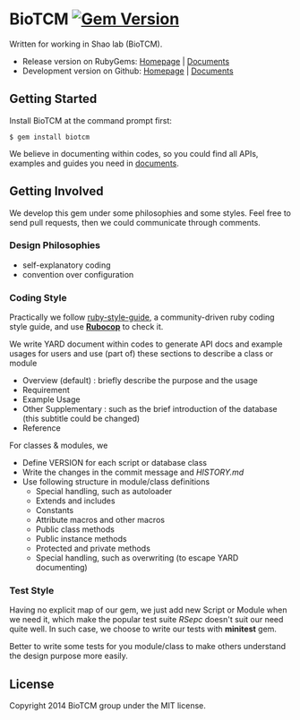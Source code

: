 # BioTCM [![Gem Version](https://badge.fury.io/rb/biotcm.svg)](http://badge.fury.io/rb/biotcm)

Written for working in Shao lab (BioTCM).

* Release version on RubyGems:
	[Homepage](http://rubygems.org/gems/biotcm) | [Documents](http://rubydoc.info/gems/biotcm/frames)
* Development version on Github:
	[Homepage](http://biotcm.github.io/biotcm) | [Documents](http://biotcm.github.io/biotcm/doc/frames.html)


## Getting Started

Install BioTCM at the command prompt first:

	$ gem install biotcm

We believe in documenting within codes, so you could find all APIs, examples and guides you need in [documents](http://biotcm.github.io/biotcm/doc/frames.html).


## Getting Involved

We develop this gem under some philosophies and some styles. Feel free to send pull requests, then we could communicate through comments.

### Design Philosophies

* self-explanatory coding
* convention over configuration

### Coding Style

Practically we follow [ruby-style-guide](https://github.com/bbatsov/ruby-style-guide), a community-driven ruby coding style guide, and use [**Rubocop**](https://github.com/bbatsov/rubocop) to check it.

We write YARD document within codes to generate API docs and example usages for users and use (part of) these sections to describe a class or module

* Overview (default) : briefly describe the purpose and the usage
* Requirement
* Example Usage
* Other Supplementary : such as the brief introduction of the
  database (this subtitle could be changed)
* Reference

For classes & modules, we

* Define VERSION for each script or database class
* Write the changes in the commit message and _HISTORY.md_
* Use following structure in module/class definitions
	* Special handling, such as autoloader
	* Extends and includes
	* Constants
	* Attribute macros and other macros
	* Public class methods
	* Public instance methods
	* Protected and private methods
	* Special handling, such as overwriting (to escape YARD documenting)

### Test Style

Having no explicit map of our gem, we just add new Script or Module when we
need it, which make the popular test suite _RSepc_ doesn't suit our need
quite well. In such case, we choose to write our tests with __minitest__ gem.

Better to write some tests for you module/class to make others understand the
design purpose more easily.


## License

Copyright 2014 BioTCM group under the MIT license.
